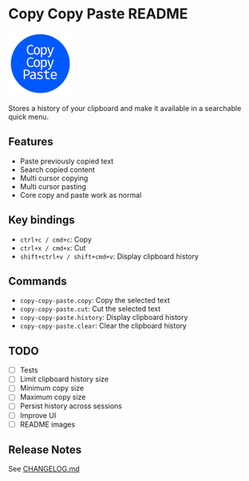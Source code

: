 # Copy Copy Paste README

![Logo](images/icon.png "Copy Copy Paste Logo")

Stores a history of your clipboard and make it available in a searchable quick menu.

## Features

* Paste previously copied text
* Search copied content
* Multi cursor copying
* Multi cursor pasting
* Core copy and paste work as normal

## Key bindings

* `ctrl+c / cmd+c`: Copy
* `ctrl+x / cmd+x`: Cut
* `shift+ctrl+v / shift+cmd+v`: Display clipboard history

## Commands

* `copy-copy-paste.copy`: Copy the selected text
* `copy-copy-paste.cut`: Cut the selected text
* `copy-copy-paste.history`: Display clipboard history
* `copy-copy-paste.clear`: Clear the clipboard history

## TODO

* [ ] Tests
* [ ] Limit clipboard history size
* [ ] Minimum copy size
* [ ] Maximum copy size
* [ ] Persist history across sessions
* [ ] Improve UI
* [ ] README images

## Release Notes

See [CHANGELOG.md]()
